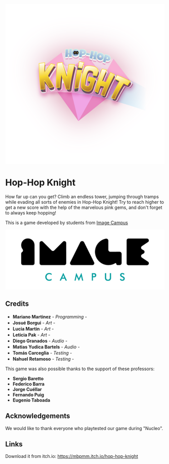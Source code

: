 <p align="center">
<img src="logo.png" alt="Hop-Hop Knight"/>
</p>

# Hop-Hop Knight

How far up can you get? Climb an endless tower, jumping through tramps while evading all sorts of enemies in Hop-Hop Knight! Try to reach higher to get a new score with the help of the marvelous pink gems, and don't forget to always keep hopping!

This is a game developed by students from <a href="https://www.imagecampus.edu.ar/">Image Campus</a>

<p align="center">
  <a href="https://www.imagecampus.edu.ar/">
    <img src="logo-image-campus.png" alt="Image Campus"/>
  </a> 
</p>


## Credits

- **Mariano Martinez** - *Programming* - <a href="https://mbpmm.itch.io/"><img height="16" width="16" src="https://static.itch.io/images/itchio-textless-black.svg" /></a> <a href="https://github.com/mbpmm"><img height="16" width="16" src="https://unpkg.com/simple-icons@latest/icons/github.svg" /></a>
- **Josué Borgui** - *Art* - <a href="https://www.artstation.com/josueborghi"><img height="16" width="16" src="https://unpkg.com/simple-icons@latest/icons/artstation.svg" /></a>
- **Lucia Martin** - *Art* - <a href="https://www.behance.net/vandellion"><img height="16" width="16" src="https://unpkg.com/simple-icons@latest/icons/behance.svg" /></a> <a href="https://www.artstation.com/vandellion"><img height="16" width="16" src="https://unpkg.com/simple-icons@latest/icons/artstation.svg" /></a>
- **Leticia Pak** - *Art* - <a href="https://www.instagram.com/ziedrak/"><img height="16" width="16" src="https://unpkg.com/simple-icons@latest/icons/instagram.svg" /></a> <a href="https://www.artstation.com/ziedrak"><img height="16" width="16" src="https://unpkg.com/simple-icons@latest/icons/artstation.svg" /></a>
- **Diego Granados** - *Audio* - <a href="https://www.linkedin.com/in/diegogranados/"><img height="16" width="16" src="https://unpkg.com/simple-icons@latest/icons/linkedin.svg" /></a> 
- **Matias Yudica Bartels** - *Audio* - <a href="LINK A RED"><img height="16" width="16" src="https://unpkg.com/simple-icons@latest/icons/linkedin.svg" /></a> <a href="LINK A RED"><img height="16" width="16" src="https://unpkg.com/simple-icons@latest/icons/facebook.svg" /></a> <a href="LINK A RED"><img height="16" width="16" src="https://unpkg.com/simple-icons@latest/icons/twitter.svg" /><img height="16" width="16" src="https://unpkg.com/simple-icons@latest/icons/github.svg" /></a> <a href="LINK A RED"><img height="16" width="16" src="https://unpkg.com/simple-icons@latest/icons/behance.svg" /></a> <a href="LINK A RED"><img height="16" width="16" src="https://unpkg.com/simple-icons@latest/icons/artstation.svg" /></a>
- **Tomás Carceglia** - *Testing* - <a href="https://twitter.com/KryEdge"><img height="16" width="16" src="https://unpkg.com/simple-icons@latest/icons/twitter.svg" /></a> <a href="https://github.com/KryEdge"><img height="16" width="16" src="https://unpkg.com/simple-icons@latest/icons/github.svg" /></a> <a href="https://kryedge.itch.io/"><img height="16" width="16" src="https://static.itch.io/images/itchio-textless-black.svg" /></a>
- **Nahuel Retamoso** - *Testing* - <a href=" https://www.linkedin.com/in/nahuel-retamoso-8a468b10b"><img height="16" width="16" src="https://unpkg.com/simple-icons@latest/icons/linkedin.svg" /></a> <a href="https://github.com/Tumijiu"><img height="16" width="16" src="https://unpkg.com/simple-icons@latest/icons/github.svg" /></a> 


This game was also possible thanks to the support of these professors:

- **Sergio Baretto**
- **Federico Barra**
- **Jorge Cuéllar**
- **Fernando Puig**
- **Eugenio Taboada**


## Acknowledgements

We would like to thank everyone who playtested our game during "Nucleo".


## Links

Download it from itch.io: https://mbpmm.itch.io/hop-hop-knight
